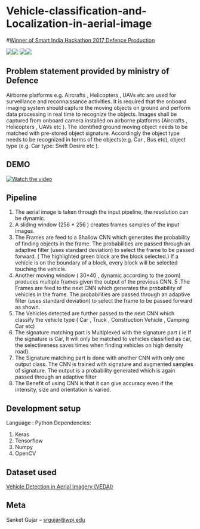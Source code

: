 # Vehicle-classification-and-Localization-in-aerial-image
#[Winner of Smart India Hackathon 2017 Defence Production](https://innovate.mygov.in/sih2017/)


![](16.png)![](main.png)
![](15.png)![](img2.png)


## Problem statement provided by ministry of Defence
Airborne platforms e.g. Aircrafts , Helicopters , UAVs etc are
used for surveillance and reconnaissance activities. It is
required that the onboard imaging system should capture the
moving objects on ground and perform data processing in
real time to recognize the objects. Images shall be captured
from onboard camera installed on airborne platforms
(Aircrafts , Helicopters , UAVs etc ). The identified ground
moving object needs to be matched with pre-stored object
signature. Accordingly the object type needs to be recognized
in terms of the objects(e.g. Car , Bus etc), object type (e.g.
Car type: Swift Desire etc ).


## DEMO
[![Watch the video](https://github.com/sanketgujar/Vehicle-classification-and-Localization-in-aerial-image/blob/master/16.png)](https://youtu.be/KFHx6e__Q0w)




## Pipeline
1. The aerial image is taken through the input pipeline, the resolution can be dynamic.
2. A sliding window  (256 * 256 ) creates frames samples of the input images.
3. The Frames are feed to a Shallow CNN which generates the probability of finding objects in the frame. The probabilities are passed through an adaptive filter (uses standard deviation) to select the frame to be passed forward. ( The highlighted green block are the block selected.)
If a vehicle is on the boundary of a block, every block will be selected touching the  vehicle.  
4. Another moving window ( 30*40 , dynamic according to the zoom) produces multiple frames given the output of the previous CNN.
5 .The Frames are feed to the next CNN which generates the probability of vehicles in the frame. The probabilities are passed through an adaptive filter (uses standard deviation) to select the frame to be passed forward as shown.
6. The Vehicles detected are further passed to the next CNN which classify the vehicle type ( Car , Truck , Construction Vehicle , Camping Car etc)
7. The signature matching part is Multiplexed with the signature part ( ie If the signature is Car, It will only be matched to vehicles classified as car, the selectiveness saves times when finding vehicles on high density road).
8. The Signature matching part is done with another CNN with only one output class. The CNN is trained with signature and augmented samples of signature. The output is a probability generated which is again passed through an adaptive filter
9. The Benefit of using CNN is that it can give accuracy even if the intensity, size and orientation is varied.


## Development setup

Language  : Python
Dependencies:
1. Keras
2. Tensorflow
3. Numpy
4. OpenCV


## Dataset used
[Vehicle Detection in Aerial Imagery (VEDAI)](https://downloads.greyc.fr/vedai/)  


## Meta
Sanket Gujar  – srgujar@wpi.edu



